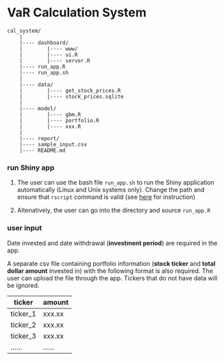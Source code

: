 # VaR Calculation System

```
cal_system/
    |
    |---- dashboard/
    |        |---- www/
    |        |---- ui.R
    |        |---- server.R
    |---- run_app.R
    |---- run_app.sh
    |
    |---- data/
    |        |---- get_stock_prices.R
    |        |---- stock_prices.sqlite
    |
    |---- model/
    |        |---- gbm.R
    |        |---- portfolio.R
    |        |---- xxx.R
    |
    |---- report/
    |---- sample_input.csv
    |---- README.md
```

### run Shiny app

1. The user can use the bash file `run_app.sh` to run the Shiny application automatically (Linux and Unix systems only). Change the path and ensure that `rscript` command is valid (see [here][rscript] for instruction)

2. Altenatively, the user can go into the directory and source `run_app.R`

### user input

Date invested and date withdrawal (**investment period**) are required in the app.

A separate csv file containing portfolio information (**stock ticker** and **total dollar amount** invested in) with the following format is also required. The user can upload the file through the app. Tickers that do not have data will be ignored.

| ticker   | amount |
| -------- | ------ |
| ticker_1 | xxx.xx |
| ticker_2 | xxx.xx |
| ticker_3 | xxx.xx |
| …...     | …...   |

[rscript]: https://github.com/andrewheiss/SublimeKnitr/issues/32